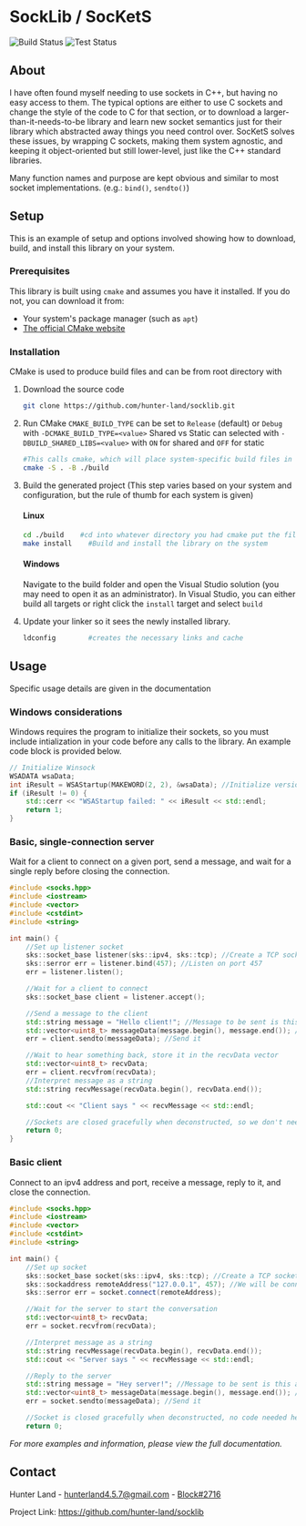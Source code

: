 # SockLib / SocKetS

![Build Status](https://github.com/hunter-land/socklib/workflows/Build/badge.svg) ![Test Status](https://github.com/hunter-land/socklib/workflows/Test/badge.svg)


## About
I have often found myself needing to use sockets in C++, but having no easy access to them.
The typical options are either to use C sockets and change the style of the code to C for that section, or to download a larger-than-it-needs-to-be library and learn new socket semantics just for their library which abstracted away things you need control over.
SocKetS solves these issues, by wrapping C sockets, making them system agnostic, and keeping it object-oriented but still lower-level, just like the C++ standard libraries.

<!--The SocKetS library is system agnostic and can easily replace C sockets in your C++ code (C++11 onwards).
  - System Agnostic (WinSocks are a thing of the past)
  - Better error handling and returning (No more global errno checking)
  - Easily replaces C socket calls
  - Supports C++11 standard onwards-->

Many function names and purpose are kept obvious and similar to most socket implementations. (e.g.: `bind()`, `sendto()`)


## Setup
This is an example of setup and options involved showing how to download, build, and install this library on your system.

### Prerequisites
This library is built using `cmake` and assumes you have it installed. If you do not, you can download it from:
- Your system's package manager (such as `apt`)
- [The official CMake website](https://cmake.org/)

### Installation
CMake is used to produce build files and can be from root directory with

1. Download the source code
	```bash
	git clone https://github.com/hunter-land/socklib.git
	```

2. Run CMake
	`CMAKE_BUILD_TYPE` can be set to `Release` (default) or `Debug` with `-DCMAKE_BUILD_TYPE=<value>`
    Shared vs Static can selected with `-DBUILD_SHARED_LIBS=<value>` with `ON` for shared and `OFF` for static
	```bash
	#This calls cmake, which will place system-specific build files in the build directory (./build)
	cmake -S . -B ./build
	```

3. Build the generated project (This step varies based on your system and configuration, but the rule of thumb for each system is given)
	#### Linux
	```bash
	cd ./build    #cd into whatever directory you had cmake put the files
	make install    #Build and install the library on the system
	```
	#### Windows
	Navigate to the build folder and open the Visual Studio solution (you may need to open it as an administrator).
	In Visual Studio, you can either build all targets or right click the `install` target and select `build`

4. Update your linker so it sees the newly installed library. 
	```bash
	ldconfig        #creates the necessary links and cache
	```


## Usage
Specific usage details are given in the documentation
### Windows considerations
Windows requires the program to initialize their sockets, so you must include intialization in your code before any calls to the library. An example code block is provided below.
```cpp
// Initialize Winsock
WSADATA wsaData;
int iResult = WSAStartup(MAKEWORD(2, 2), &wsaData); //Initialize version 2.2
if (iResult != 0) {
	std::cerr << "WSAStartup failed: " << iResult << std::endl;
	return 1;
}
```
### Basic, single-connection server
Wait for a client to connect on a given port, send a message, and wait for a single reply before closing the connection.
```cpp
#include <socks.hpp>
#include <iostream>
#include <vector>
#include <cstdint>
#include <string>

int main() {
	//Set up listener socket
	sks::socket_base listener(sks::ipv4, sks::tcp); //Create a TCP socket for ipv4 addresses to conenct to
	sks::serror err = listener.bind(457); //Listen on port 457
	err = listener.listen();

	//Wait for a client to connect
	sks::socket_base client = listener.accept();

	//Send a message to the client
	std::string message = "Hello client!"; //Message to be sent is this ascii string
	std::vector<uint8_t> messageData(message.begin(), message.end()); //Convert string into vector of bytes
	err = client.sendto(messageData); //Send it

	//Wait to hear something back, store it in the recvData vector
	std::vector<uint8_t> recvData;
	err = client.recvfrom(recvData);
	//Interpret message as a string
	std::string recvMessage(recvData.begin(), recvData.end());

	std::cout << "Client says " << recvMessage << std::endl;

	//Sockets are closed gracefully when deconstructed, so we don't need to manually close them here
	return 0;
}
```
### Basic client
Connect to an ipv4 address and port, receive a message, reply to it, and close the connection.
```cpp
#include <socks.hpp>
#include <iostream>
#include <vector>
#include <cstdint>
#include <string>

int main() {
	//Set up socket
	sks::socket_base socket(sks::ipv4, sks::tcp); //Create a TCP socket to connect to an ipv4 address
	sks::sockaddress remoteAddress("127.0.0.1", 457); //We will be connecting to the localhost on port 457
	sks::serror err = socket.connect(remoteAddress);

    //Wait for the server to start the conversation
	std::vector<uint8_t> recvData;
	err = socket.recvfrom(recvData);

	//Interpret message as a string
	std::string recvMessage(recvData.begin(), recvData.end());
	std::cout << "Server says " << recvMessage << std::endl;

	//Reply to the server
	std::string message = "Hey server!"; //Message to be sent is this ascii string
	std::vector<uint8_t> messageData(message.begin(), message.end()); //Convert string into vector of bytes
	err = socket.sendto(messageData); //Send it

	//Socket is closed gracefully when deconstructed, no code needed here
	return 0;
```
*For more examples and information, please view the full documentation.*


## Contact
Hunter Land - hunterland4.5.7@gmail.com - [Block#2716](https://discordapp.com/users/201452615890894848)

Project Link: https://github.com/hunter-land/socklib
